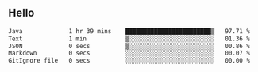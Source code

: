 ## Hello
<!--START_SECTION:waka-->

```txt
Java             1 hr 39 mins    ████████████████████████▒   97.71 %
Text             1 min           ▒░░░░░░░░░░░░░░░░░░░░░░░░   01.36 %
JSON             0 secs          ▒░░░░░░░░░░░░░░░░░░░░░░░░   00.86 %
Markdown         0 secs          ░░░░░░░░░░░░░░░░░░░░░░░░░   00.07 %
GitIgnore file   0 secs          ░░░░░░░░░░░░░░░░░░░░░░░░░   00.00 %
```

<!--END_SECTION:waka-->
